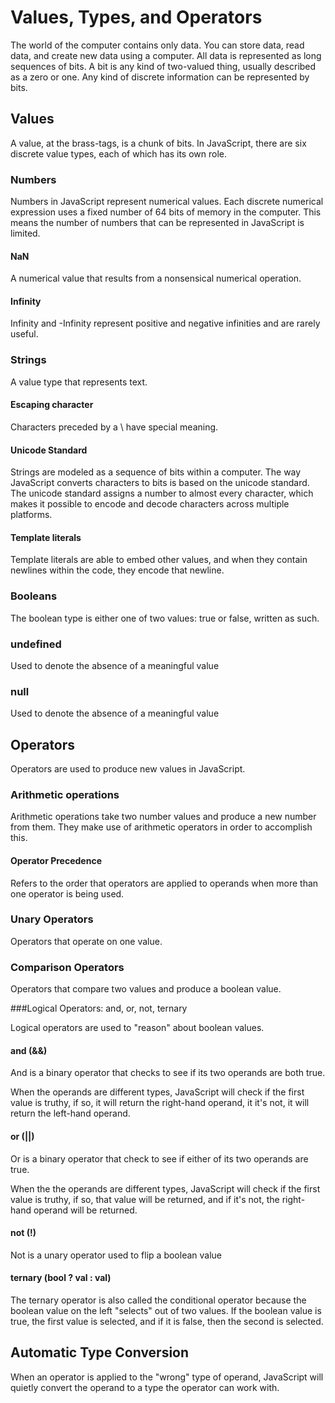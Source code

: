 # Values, Types, and Operators

The world of the computer contains only data. You can store data, read data, and create new data using a computer. All data is represented as long sequences of bits. A bit is any kind of two-valued thing, usually described as a zero or one. Any kind of discrete information can be represented by bits.

## Values

A value, at the brass-tags, is a chunk of bits. In JavaScript, there are six discrete value types, each of which has its own role.

### Numbers

Numbers in JavaScript represent numerical values. Each discrete numerical expression uses a fixed number of 64 bits of memory in the computer. This means the number of numbers that can be represented in JavaScript is limited.

#### NaN

A numerical value that results from a nonsensical numerical operation.

#### Infinity

Infinity and -Infinity represent positive and negative infinities and are rarely useful.

### Strings

A value type that represents text.

#### Escaping character

Characters preceded by a \ have special meaning.

#### Unicode Standard

Strings are modeled as a sequence of bits within a computer. The way JavaScript converts characters to bits is based on the unicode standard. The unicode standard assigns a number to almost every character, which makes it possible to encode and decode characters across multiple platforms.

#### Template literals

Template literals are able to embed other values, and when they contain newlines within the code, they encode that newline.

### Booleans

The boolean type is either one of two values: true or false, written as such.

### undefined

Used to denote the absence of a meaningful value

### null

Used to denote the absence of a meaningful value

## Operators

Operators are used to produce new values in JavaScript.

### Arithmetic operations

Arithmetic operations take two number values and produce a new number from them. They make use of arithmetic operators in order to accomplish this.

#### Operator Precedence

Refers to the order that operators are applied to operands when more than one operator is being used.

### Unary Operators

Operators that operate on one value.

### Comparison Operators

Operators that compare two values and produce a boolean value.

###Logical Operators: and, or, not, ternary

Logical operators are used to "reason" about boolean values.

#### and (&&)

And is a binary operator that checks to see if its two operands are both true. 

When the operands are different types, JavaScript will check if the first value is truthy, if so, it will return the right-hand operand, it it's not, it will return the left-hand operand. 

#### or (||)

Or is a binary operator that check to see if either of its two operands are true. 

When the the operands are different types, JavaScript will check if the first value is truthy, if so, that value will be returned, and if it's not, the right-hand operand will be returned. 

#### not (!)

Not is a unary operator used to flip a boolean value

#### ternary (bool ? val : val)

The ternary operator is also called the conditional operator because the boolean value on the left "selects" out of two values. If the boolean value is true, the first value is selected, and if it is false, then the second is selected.


## Automatic Type Conversion

When an operator is applied to the "wrong" type of operand, JavaScript will quietly convert the operand to a type the operator can work with.